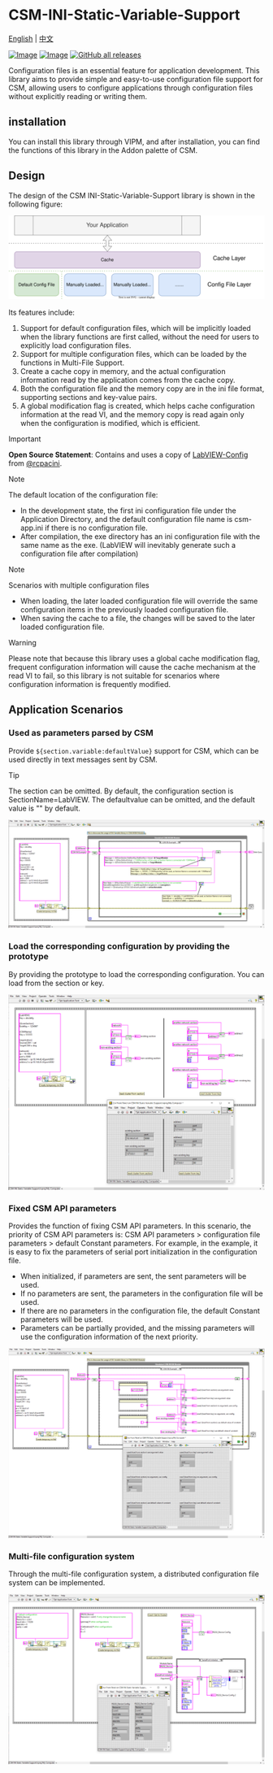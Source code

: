 # CSM-INI-Static-Variable-Support

[English](./README.md) | [中文](./README(zh-cn).md)

[![Image](https://www.vipm.io/package/nevstop_lib_csm_ini_static_variable_support/badge.svg?metric=installs)](https://www.vipm.io/package/nevstop_lib_csm_ini_static_variable_support/)
[![Image](https://www.vipm.io/package/nevstop_lib_csm_ini_static_variable_support/badge.svg?metric=stars)](https://www.vipm.io/package/nevstop_lib_csm_ini_static_variable_support/)
[![GitHub all releases](https://img.shields.io/github/downloads/NEVSTOP-LAB/CSM-INI-Static-Variable-Support/total)](https://github.com/NEVSTOP-LAB/CSM-INI-Static-Variable-Support/releases)

Configuration files is an essential feature for application development. This library aims to provide simple and easy-to-use configuration file support for CSM, allowing users to configure applications through configuration files without explicitly reading or writing them.

## installation

You can install this library through VIPM, and after installation, you can find the functions of this library in the Addon palette of CSM.

## Design

The design of the CSM INI-Static-Variable-Support library is shown in the following figure:

![image](.github/csm-ini-variable-cache-design.svg)

Its features include:

1. Support for default configuration files, which will be implicitly loaded when the library functions are first called, without the need for users to explicitly load configuration files.
2. Support for multiple configuration files, which can be loaded by the functions in Multi-File Support.
3. Create a cache copy in memory, and the actual configuration information read by the application comes from the cache copy.
4. Both the configuration file and the memory copy are in the ini file format, supporting sections and key-value pairs.
5. A global modification flag is created, which helps cache configuration information at the read VI, and the memory copy is read again only when the configuration is modified, which is efficient.

> [!IMPORTANT]
> **Open Source Statement**: Contains and uses a copy of [LabVIEW-Config](https://github.com/rcpacini/LabVIEW-Config) from [@rcpacini](https://github.com/rcpacini).

> [!NOTE]
> The default location of the configuration file:
>
> - In the development state, the first ini configuration file under the Application Directory, and the default configuration file name is csm-app.ini if there is no configuration file.
> - After compilation, the exe directory has an ini configuration file with the same name as the exe. (LabVIEW will inevitably generate such a configuration file after compilation)

> [!NOTE]
> Scenarios with multiple configuration files
>
> - When loading, the later loaded configuration file will override the same configuration items in the previously loaded configuration file.
> - When saving the cache to a file, the changes will be saved to the later loaded configuration file.

> [!WARNING]
> Please note that because this library uses a global cache modification flag, frequent configuration information will cause the cache mechanism at the read VI to fail, so this library is not suitable for scenarios where configuration information is frequently modified.

## Application Scenarios

### Used as parameters parsed by CSM

Provide `${section.variable:defaultValue}` support for CSM, which can be used directly in text messages sent by CSM.

> [!TIP]
> The section can be omitted. By default, the configuration section is SectionName=LabVIEW.
> The defaultvalue can be omitted, and the default value is "" by default.

![image](.github/1.png)

### Load the corresponding configuration by providing the prototype

By providing the prototype to load the corresponding configuration. You can load from the section or key.

![image](.github/2.png)

### Fixed CSM API parameters

Provides the function of fixing CSM API parameters. In this scenario, the priority of CSM API parameters is: CSM API parameters > configuration file parameters > default Constant parameters. For example, in the example, it is easy to fix the parameters of serial port initialization in the configuration file.

- When initialized, if parameters are sent, the sent parameters will be used.
- If no parameters are sent, the parameters in the configuration file will be used.
- If there are no parameters in the configuration file, the default Constant parameters will be used.
- Parameters can be partially provided, and the missing parameters will use the configuration information of the next priority.

![image](.github/3.png)

### Multi-file configuration system

Through the multi-file configuration system, a distributed configuration file system can be implemented.

![image](.github/4.png)
